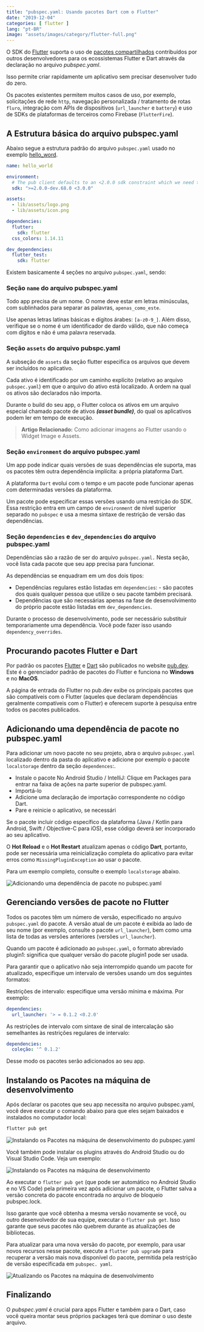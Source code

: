 ```yaml
---
title: "pubspec.yaml: Usando pacotes Dart com o Flutter"
date: "2019-12-04"
categories: [ flutter ]
lang: "pt-BR"
image: "assets/images/category/flutter-full.png"
---
```


O SDK do [Flutter](https://www.luizeof.com.br/) suporta o uso de [pacotes compartilhados](https://flutter.dev/docs/development/packages-and-plugins/using-packages) contribuídos por outros desenvolvedores para os ecossistemas Flutter e Dart através da declaração no arquivo _pubspec.yaml_.

Isso permite criar rapidamente um aplicativo sem precisar desenvolver tudo do zero.

Os pacotes existentes permitem muitos casos de uso, por exemplo, solicitações de rede `http`, navegação personalizada / tratamento de rotas `fluro`, integração com APIs de dispositivos (`url_launcher` e `battery`) e uso de SDKs de plataformas de terceiros como Firebase (`FlutterFire`).

## A Estrutura básica do arquivo pubspec.yaml

Abaixo segue a estrutura padrão do arquivo `pubspec.yaml` usado no exemplo [hello\_word](https://github.com/flutter/flutter/blob/master/examples/hello_world/pubspec.yaml).

```yaml
name: hello_world

environment:
  # The pub client defaults to an <2.0.0 sdk constraint which we need to explicitly overwrite.
  sdk: ">=2.0.0-dev.68.0 <3.0.0"

assets:
  - lib/assets/logo.png
  - lib/assets/icon.png

dependencies:
  flutter:
    sdk: flutter
  css_colors: 1.14.11

dev_dependencies:
  flutter_test:
    sdk: flutter
```

Existem basicamente 4 seções no arquivo `pubspec.yaml`, sendo:

### Seção `name` do arquivo pubspec.yaml

Todo app precisa de um nome. O nome deve estar em letras minúsculas, com sublinhados para separar as palavras, `apenas_como_este`.

Use apenas letras latinas básicas e dígitos árabes: `[a-z0-9_]`. Além disso, verifique se o nome é um identificador de dardo válido, que não começa com dígitos e não é uma palavra reservada.

### Seção `assets` do arquivo pubspc.yaml

A subseção de `assets` da seção flutter especifica os arquivos que devem ser incluídos no aplicativo.

Cada ativo é identificado por um caminho explícito (relativo ao arquivo `pubspec.yaml`) em que o arquivo do ativo está localizado. A ordem na qual os ativos são declarados não importa.

Durante o build do seu app, o Flutter coloca os ativos em um arquivo especial chamado pacote de ativos **_(asset bundle)_**, do qual os aplicativos podem ler em tempo de execução.

> **Artigo Relacionado:** Como adicionar imagens ao Flutter usando o Widget Image e Assets.

### Seção `environment` do arquivo pubspec.yaml

Um app pode indicar quais versões de suas dependências ele suporta, mas os pacotes têm outra dependência implícita: a própria plataforma Dart.

A plataforma `Dart` evolui com o tempo e um pacote pode funcionar apenas com determinadas versões da plataforma.

Um pacote pode especificar essas versões usando uma restrição do SDK. Essa restrição entra em um campo de `environment` de nível superior separado no `pubspec` e usa a mesma sintaxe de restrição de versão das dependências.

### Seção `dependencies` e `dev_dependencies` do arquivo pubspec.yaml

Dependências são a razão de ser do arquivo `pubspec.yaml.` Nesta seção, você lista cada pacote que seu app precisa para funcionar.

As dependências se enquadram em um dos dois tipos:

- Dependências regulares estão listadas em `dependencies`: - são pacotes dos quais qualquer pessoa que utilize o seu pacote também precisará.
- Dependências que são necessárias apenas na fase de desenvolvimento do próprio pacote estão listadas em `dev_dependencies`.

Durante o processo de desenvolvimento, pode ser necessário substituir temporariamente uma dependência. Você pode fazer isso usando `dependency_overrides`.

## Procurando pacotes Flutter e Dart

Por padrão os pacotes [Flutter](https://flutter.dev/) e [Dart](https://dart.dev/) são publicados no website [pub.dev](https://pub.dev/). Este é o gerenciador padrão de pacotes do Flutter e funciona no **Windows** e no **MacOS**.

A página de entrada do Flutter no pub.dev exibe os principais pacotes que são compatíveis com o Flutter (aqueles que declaram dependências geralmente compatíveis com o Flutter) e oferecem suporte à pesquisa entre todos os pacotes publicados.

## Adicionando uma dependência de pacote no pubspec.yaml

Para adicionar um novo pacote no seu projeto, abra o arquivo `pubspec.yaml` localizado dentro da pasta do aplicativo e adicione por exemplo o pacote `localstorage` dentro da seção `dependences`:.

- Instale o pacote No Android Studio / IntelliJ: Clique em Packages para entrar na faixa de ações na parte superior de pubspec.yaml.
- Importá-lo
- Adicione uma declaração de importação correspondente no código Dart.
- Pare e reinicie o aplicativo, se necessári

Se o pacote incluir código específico da plataforma (Java / Kotlin para Android, Swift / Objective-C para iOS), esse código deverá ser incorporado ao seu aplicativo.

O **Hot Reload** e o **Hot Restart** atualizam apenas o código **Dart**, portanto, pode ser necessária uma reinicialização completa do aplicativo para evitar erros como `MissingPluginException` ao usar o pacote.

Para um exemplo completo, consulte o exemplo `localstorage` abaixo.

![Adicionando uma dependência de pacote no pubspec.yaml](/assets/images/dependencies-android-studio.webp)

## Gerenciando versões de pacote no Flutter

Todos os pacotes têm um número de versão, especificado no arquivo `pubspec.yaml` do pacote. A versão atual de um pacote é exibida ao lado de seu nome (por exemplo, consulte o pacote `url_launcher`), bem como uma lista de todas as versões anteriores (versões `url_launcher`).

Quando um pacote é adicionado ao `pubspec.yaml`, o formato abreviado plugin1: significa que qualquer versão do pacote plugin1 pode ser usada.

Para garantir que o aplicativo não seja interrompido quando um pacote for atualizado, especifique um intervalo de versões usando um dos seguintes formatos:

Restrições de intervalo: especifique uma versão mínima e máxima. Por exemplo:

```yaml
dependencies:
  url_launcher: '> = 0.1.2 <0.2.0'
```

As restrições de intervalo com sintaxe de sinal de intercalação são semelhantes às restrições regulares de intervalo:

```yaml
dependencies:
  coleção: '^ 0.1.2'
```

Desse modo os pacotes serão adicionados ao seu app.

## Instalando os Pacotes na máquina de desenvolvimento

Após declarar os pacotes que seu app necessita no arquivo pubspec.yaml, você deve executar o comando abaixo para que eles sejam baixados e instalados no computador local:

```bash
flutter pub get
```

![Instalando os Pacotes na máquina de desenvolvimento do pubspec.yaml](/assets/images/flutter-pub-get.webp)

Você também pode instalar os plugins através do Android Studio ou do Visual Studio Code. Veja um exemplo:

![Instalando os Pacotes na máquina de desenvolvimento](/assets/images/android-studio-pub-get.webp)

Ao executar o `flutter pub get` (que pode ser automático no Android Studio e no VS Code) pela primeira vez após adicionar um pacote, o Flutter salva a versão concreta do pacote encontrada no arquivo de bloqueio pubspec.lock.

Isso garante que você obtenha a mesma versão novamente se você, ou outro desenvolvedor de sua equipe, executar o `flutter pub get`. Isso garante que seus pacotes não quebrem durante as atualizações de bibliotecas.

Para atualizar para uma nova versão do pacote, por exemplo, para usar novos recursos nesse pacote, execute a `flutter pub upgrade` para recuperar a versão mais nova disponível do pacote, permitida pela restrição de versão especificada em `pubspec. yaml`.

![Atualizando os Pacotes na máquina de desenvolvimento](/assets/images/flutter-pub-upgrade.webp)

## Finalizando

O _pubspec.yaml_ é crucial para apps Flutter e também para o Dart, caso você queira montar seus próprios packages terá que dominar o uso deste arquivo.
